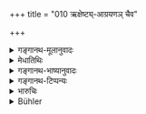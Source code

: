 +++
title = "010 ऋक्षेष्ट्य्-आग्रयणञ् चैव"

+++

<details><summary>गङ्गानथ-मूलानुवादः</summary>

He shall perform the Darśeṣṭi and the Āgrayaṇa; as also the Cāturmāsya sacrifices, and the Turāyaṇa and Dākṣāyaṇa in due order.—(10).
</details>

<details><summary>मेधातिथिः</summary>

**दर्शेषिश्** च **आग्रयणं** चेति समाहारद्वन्द्वः । **चातुर्मास्यतुरायणदाक्षायणाः** श्रौतकर्मविशेषवचनाः । नित्या एव तुरायणादयः <u>केषांचित्</u> ॥ ६.१० ॥
</details>

<details><summary>गङ्गानथ-भाष्यानुवादः</summary>

‘*Darśeṣṭyāgrayaṇam* is a copulative compound consisting of the two terms ‘*darśeṣṭi*’ and ‘*āgrayaṇā*’. ‘*Caturmāsya*’, ‘*Turāyaṇa*’ and ‘*Dākṣayaṇa*’ are the names of particular *śrauta* rites.

According to some people the performance of the *Turāyaṇa* and the rest is obligatory—(10).
</details>

<details><summary>गङ्गानथ-टिप्पन्यः</summary>

This verse is quoted in *Aparārka* (p. 941), which explains ‘*ṛkṣeṣṭi*’ as the *Nakṣatreṣṭi*, the sacrifice to the lunar mansions,—and the
*Uttarāyaṇa* and *Dakṣiṇāyana* as the two six-monthly sacrifices
pertaining to the two solstices;—and in *Parāśaramādhava* (Ācāra, p. 528).
</details>

<details><summary>भारुचिः</summary>

वैतानिकम् इति श्लोके स्मार्तानाम् एव प्रवृत्तिर् दर्शपौर्णमासादिशब्दे स्तुत्यर्थम् उच्यते । श्रौतानां तु नित्यानां चरुपुरोडाशादीनां व्रीह्यादिनियतत्वाद् असामर्थ्यस्मृतिर् व्रीह्यादिनिर्वर्तने ॥ ६.१० ॥
</details>

<details><summary>Bühler</summary>

010	Let him also offer the Nakshatreshti, the Agrayana, and the Katurmasya (sacrifices), as well as the Turayana and likewise the Dakshayana, in due order.
</details>
